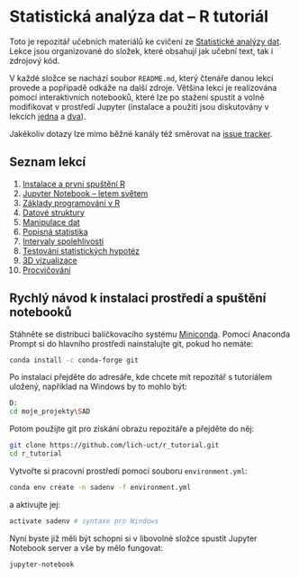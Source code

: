 # Statistická analýza dat &ndash; R tutoriál

Toto je repozitář učebních materiálů ke cvičení ze [Statistické analýzy dat](https://student.vscht.cz/predmety/index.php?do=predmet&kod=N143042). Lekce jsou organizované do složek, které obsahují jak učební text, tak i zdrojový kód. 

V každé složce se nachází soubor `README.md`, který čtenáře danou lekcí provede a popřípadě odkáže na další zdroje. Většina lekcí je realizována pomocí interaktivních notebooků, které lze po stažení spustit a volně modifikovat v prostředí Jupyter (instalace a použití jsou diskutovány v lekcích [jedna](01) a [dva](02)).

Jakékoliv dotazy lze mimo běžné kanály též směrovat na [issue tracker](https://github.com/martin-sicho/r_tutorial/issues).

## Seznam lekcí

1. [Instalace a první spuštění R](./01)
2. [Jupyter Notebook &ndash; letem světem](./02)
3. [Základy programování v R](./03)
4. [Datové struktury](./04)
5. [Manipulace dat](./05)
6. [Popisná statistika](./06)
7. [Intervaly spolehlivosti](./07)
8. [Testování statistických hypotéz](./08)
9. [3D vizualizace](./09)
10. [Procvičování](./procvicovani)

## Rychlý návod k instalaci prostředí a spuštění notebooků

Stáhněte se distribuci balíčkovacího systému [Miniconda](https://conda.io/miniconda.html). Pomocí Anaconda Prompt si do hlavního prostředí nainstalujte git, pokud ho nemáte:

```bash
conda install -c conda-forge git
```

Po instalaci přejděte do adresáře, kde chcete mít repozitář s tutoriálem uložený, například na Windows by to mohlo být:

```bash
D:
cd moje_projekty\SAD
```

Potom použijte git pro získání obrazu repozitáře a přejděte do něj:

```bash
git clone https://github.com/lich-uct/r_tutorial.git
cd r_tutorial
```
Vytvořte si pracovní prostředí pomocí souboru `environment.yml`:

```bash
conda env create -n sadenv -f environment.yml
```

a aktivujte jej:

```bash
activate sadenv # syntaxe pro Windows
```

Nyní byste již měli být schopni si v libovolné složce spustit Jupyter Notebook server a vše by mělo fungovat:

```
jupyter-notebook
```
